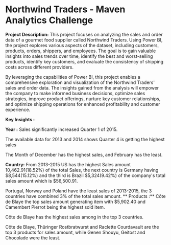 # Northwind Traders - Maven Analytics Challenge

**Project Description:**
This project focuses on analyzing the sales and order data of a gourmet food supplier called Northwind Traders. Using Power BI, the project explores various aspects of the dataset, including customers, products, orders, shippers, and employees. The goal is to gain valuable insights into sales trends over time, identify the best and worst-selling products, identify key customers, and evaluate the consistency of shipping costs across different providers.

By leveraging the capabilities of Power BI, this project enables a comprehensive exploration and visualization of the Northwind Traders' sales and order data. The insights gained from the analysis will empower the company to make informed business decisions, optimize sales strategies, improve product offerings, nurture key customer relationships, and optimize shipping operations for enhanced profitability and customer experience.


**Key Insights :**

**Year :**
Sales significantly increased Quarter 1 of 2015.

The available data for 2013 and 2014 shows Quarter 4 is getting the highest sales

The Month of December has the highest sales, and February has the least.

**Country:**
From 2013-2015 US has the highest Sales amount 10,462.91(18.52%) of the total Sales, the next country is Germany having $8,544(15.12%) and the third is Brazil $5,324(9.42%) of the company's total sales amount which is $56,500.91.

Portugal, Norway and Poland have the least sales of 2013-2015, the 3 countries have combined 3% of the total sales amount.
**
Products :**
Côte de Blaye the top sales amount generating item with $5,902.40 and Camembert Pierrot being the highest sold item.

Côte de Blaye has the highest sales among in the top 3 countries.

Côte de Blaye, Thüringer Rostbratwurst and Raclette Courdavault are the top 3 products for sales amount, while Genen Shouyu, Geitost and Chocolade were the least.
